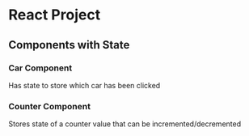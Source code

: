 # React Project

## Components with State

### Car Component

Has state to store which car has been clicked

### Counter Component

Stores state of a counter value that can be incremented/decremented
